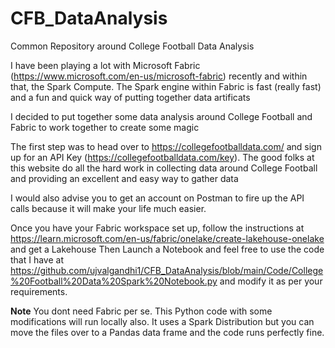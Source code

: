 # CFB_DataAnalysis
Common Repository around College Football Data Analysis

I have been playing a lot with Microsoft Fabric (https://www.microsoft.com/en-us/microsoft-fabric) recently and within that, the Spark Compute. The Spark engine within Fabric is fast (really fast) and a fun and quick way of putting together data artificats 

I decided to put together some data analysis around College Football and Fabric to work together to create some magic

The first step was to head over to https://collegefootballdata.com/ and sign up for an API Key (https://collegefootballdata.com/key). The good folks at this website do all the hard work in collecting data around College Football and providing an excellent and easy way to gather data 

I would also advise you to get an account on Postman to fire up the API calls because it will make your life much easier. 

Once you have your Fabric workspace set up, follow the instructions at https://learn.microsoft.com/en-us/fabric/onelake/create-lakehouse-onelake and get a Lakehouse
Then Launch a Notebook and feel free to use the code that I have at https://github.com/ujvalgandhi1/CFB_DataAnalysis/blob/main/Code/College%20Football%20Data%20Spark%20Notebook.py and modify it as per your requirements. 

**Note** You dont need Fabric per se. This Python code with some modifications will run locally also. It uses a Spark Distribution but you can move the files over to a Pandas data frame and the code runs perfectly fine. 
